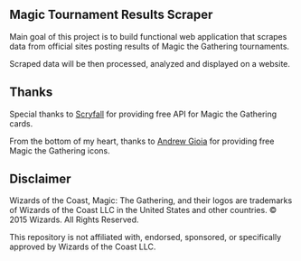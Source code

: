## Magic Tournament Results Scraper

Main goal of this project is to build functional web application that scrapes data from official sites posting results of Magic the Gathering tournaments.

Scraped data will be then processed, analyzed and displayed on a website.

## Thanks

Special thanks to [Scryfall](https://scryfall.com/) for providing free API for Magic the Gathering cards.

From the bottom of my heart, thanks to [Andrew Gioia](https://andrewgioia.com/) for providing free Magic the Gathering icons.

## Disclaimer

Wizards of the Coast, Magic: The Gathering, and their logos are trademarks of Wizards of the Coast LLC in the United States and other countries. © 2015 Wizards. All Rights Reserved.

This repository is not affiliated with, endorsed, sponsored, or specifically approved by Wizards of the Coast LLC.